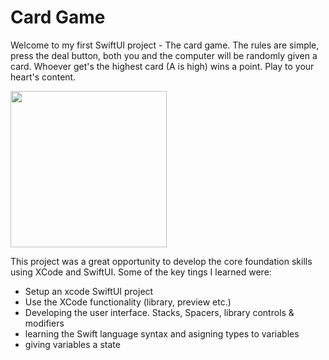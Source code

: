 # Card Game

Welcome to my first SwiftUI project - The card game. The rules are simple, press the deal button, both you and the computer will be randomly given a card. Whoever get's the highest card (A is high) wins a point. Play to your heart's content.

<img src="https://user-images.githubusercontent.com/99083396/199220393-5ea96acd-7478-43b0-add9-5df683c802f6.png" width="250">

This project was a great opportunity to develop the core foundation skills using XCode and SwiftUI. Some of the key tings I learned were:

- Setup an xcode SwiftUI project
- Use the XCode functionality (library, preview etc.)
- Developing the user interface. Stacks, Spacers, library controls & modifiers
- learning the Swift language syntax and asigning types to variables
- giving variables a state

